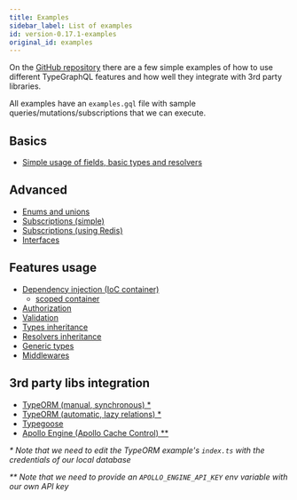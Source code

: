 ```yaml
---
title: Examples
sidebar_label: List of examples
id: version-0.17.1-examples
original_id: examples
---
```


On the [GitHub repository](https://github.com/MichalLytek/type-graphql) there are a few simple examples of how to use different TypeGraphQL features and how well they integrate with 3rd party libraries.

All examples have an `examples.gql` file with sample queries/mutations/subscriptions that we can execute.

## Basics

- [Simple usage of fields, basic types and resolvers](https://github.com/MichalLytek/type-graphql/tree/v0.17.1/examples/simple-usage)

## Advanced

- [Enums and unions](https://github.com/MichalLytek/type-graphql/tree/v0.17.1/examples/enums-and-unions)
- [Subscriptions (simple)](https://github.com/MichalLytek/type-graphql/tree/v0.17.1/examples/simple-subscriptions)
- [Subscriptions (using Redis)](https://github.com/MichalLytek/type-graphql/tree/v0.17.1/examples/redis-subscriptions)
- [Interfaces](https://github.com/MichalLytek/type-graphql/tree/v0.17.1/examples/interfaces-inheritance)

## Features usage

- [Dependency injection (IoC container)](https://github.com/MichalLytek/type-graphql/tree/v0.17.1/examples/using-container)
  - [scoped container](https://github.com/MichalLytek/type-graphql/tree/v0.17.1/examples/using-scoped-container)
- [Authorization](https://github.com/MichalLytek/type-graphql/tree/v0.17.1/examples/authorization)
- [Validation](https://github.com/MichalLytek/type-graphql/tree/v0.17.1/examples/automatic-validation)
- [Types inheritance](https://github.com/MichalLytek/type-graphql/tree/v0.17.1/examples/interfaces-inheritance)
- [Resolvers inheritance](https://github.com/MichalLytek/type-graphql/tree/v0.17.1/examples/resolvers-inheritance)
- [Generic types](https://github.com/MichalLytek/type-graphql/tree/v0.17.1/examples/generic-types)
- [Middlewares](https://github.com/MichalLytek/type-graphql/tree/v0.17.1/examples/middlewares)

## 3rd party libs integration

- [TypeORM (manual, synchronous) \*](https://github.com/MichalLytek/type-graphql/tree/v0.17.1/examples/typeorm-basic-usage)
- [TypeORM (automatic, lazy relations) \*](https://github.com/MichalLytek/type-graphql/tree/v0.17.1/examples/typeorm-lazy-relations)
- [Typegoose](https://github.com/MichalLytek/type-graphql/tree/v0.17.1/examples/typegoose)
- [Apollo Engine (Apollo Cache Control) \*\*](https://github.com/MichalLytek/type-graphql/tree/v0.17.1/examples/apollo-engine)

_\* Note that we need to edit the TypeORM example's `index.ts` with the credentials of our local database_

_\*\* Note that we need to provide an `APOLLO_ENGINE_API_KEY` env variable with our own API key_
